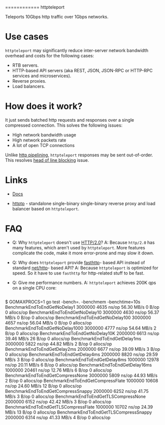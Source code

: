 ============
httpteleport

Teleports 10Gbps http traffic over 1Gbps networks.


# Use cases

`httpteleport` may significantly reduce inter-server network bandwidth overhead
and costs for the following cases:

- RTB servers.
- HTTP-based API servers (aka REST, JSON, JSON-RPC or HTTP-RPC services
  and microservices).
- Reverse proxies.
- Load balancers.


# How does it work?

It just sends batched http requests and responses over a single compressed
connection. This solves the following issues:

- High network bandwidth usage
- High network packets rate
- A lot of open TCP connections


Unlike [http pipelining](https://en.wikipedia.org/wiki/HTTP_pipelining),
`httpteleport` responses may be sent out-of-order.
This resolves [head of line blocking](https://en.wikipedia.org/wiki/Head-of-line_blocking) issue.


# Links

* [Docs](https://godoc.org/github.com/valyala/httpteleport)

* [httptp](https://github.com/valyala/httpteleport/tree/master/cmd/httptp) -
  standalone single-binary single-binary reverse proxy and load balancer
  based on `httpteleport`.


# FAQ

* Q: Why `httpteleport` doesn't use [HTTP/2.0](https://en.wikipedia.org/wiki/HTTP/2)?
  A: Because `http/2.0` has many features, which aren't used by `httpteleport`.
     More features complicate the code, make it more error-prone and may slow
     it down.

* Q: Why does `httpteleport` provide [fasthttp](https://github.com/valyala/fasthttp)-
     based API instead of standard [net/http](https://golang.org/pkg/net/http/)-
     based API?
  A: Because `httpteleport` is optimized for speed. So it have to use `fasthttp`
     for http-related stuff to be fast.

* Q: Give me performance numbers.
  A: `httpteleport` achieves 200K qps on a single CPU core:

  ```
$ GOMAXPROCS=1 go test -bench=. -benchmem -benchtime=10s
BenchmarkEndToEndGetNoDelay1       	 3000000	      4635 ns/op	  56.30 MB/s	       0 B/op	       0 allocs/op
BenchmarkEndToEndGetNoDelay10      	 3000000	      4630 ns/op	  56.37 MB/s	       0 B/op	       0 allocs/op
BenchmarkEndToEndGetNoDelay100     	 3000000	      4657 ns/op	  56.04 MB/s	       0 B/op	       0 allocs/op
BenchmarkEndToEndGetNoDelay1000    	 3000000	      4777 ns/op	  54.64 MB/s	       2 B/op	       0 allocs/op
BenchmarkEndToEndGetNoDelay10K     	 2000000	      6613 ns/op	  39.46 MB/s	      26 B/op	       0 allocs/op
BenchmarkEndToEndGetDelay1ms       	 3000000	      5822 ns/op	  44.82 MB/s	       2 B/op	       0 allocs/op
BenchmarkEndToEndGetDelay2ms       	 2000000	      6677 ns/op	  39.09 MB/s	       3 B/op	       0 allocs/op
BenchmarkEndToEndGetDelay4ms       	 2000000	      8820 ns/op	  29.59 MB/s	       3 B/op	       0 allocs/op
BenchmarkEndToEndGetDelay8ms       	 1000000	     12978 ns/op	  20.11 MB/s	       6 B/op	       0 allocs/op
BenchmarkEndToEndGetDelay16ms      	 1000000	     20461 ns/op	  12.76 MB/s	       6 B/op	       0 allocs/op
BenchmarkEndToEndGetCompressNone   	 3000000	      5809 ns/op	  44.93 MB/s	       2 B/op	       0 allocs/op
BenchmarkEndToEndGetCompressFlate  	 1000000	     10608 ns/op	  24.60 MB/s	      12 B/op	       0 allocs/op
BenchmarkEndToEndGetCompressSnappy 	 2000000	      6252 ns/op	  41.75 MB/s	       3 B/op	       0 allocs/op
BenchmarkEndToEndGetTLSCompressNone   	 2000000	      6152 ns/op	  42.42 MB/s	       3 B/op	       0 allocs/op
BenchmarkEndToEndGetTLSCompressFlate  	 1000000	     10702 ns/op	  24.39 MB/s	      13 B/op	       0 allocs/op
BenchmarkEndToEndGetTLSCompressSnappy 	 2000000	      6314 ns/op	  41.33 MB/s	       4 B/op	       0 allocs/op
```
